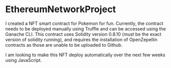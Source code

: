 # EthereumNetworkProject
I created a NFT smart contract for Pokemon for fun. Currently, the contract needs to be deployed manually using Truffle and can be accessed using the Ganache CLI. This contract uses Solidity version 0.8.10 (must be the exact version of solidity running), and requires the installation of OpenZepellin contracts as those are unable to be uploaded to Github.

I am looking to make this NFT deploy automatically over the next few weeks using JavaScript.
